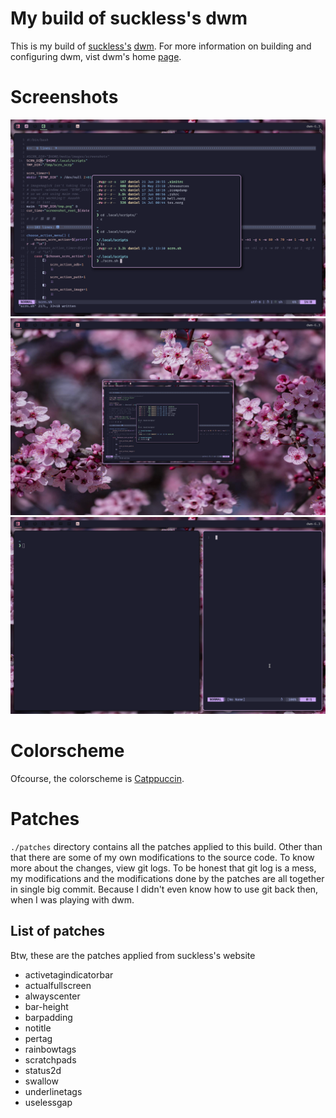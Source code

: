 # My build of suckless's dwm

This is my build of [suckless's](https://suckless.org) [dwm](https://dwm.suckless.org).
For more information on building and configuring dwm, vist dwm's home
[page](https://dwm.suckless.org).

# Screenshots

![image](./screenshots/screenshot_dwm_1.png)
![image](./screenshots/screenshot_dwm_3.png)
![image](./screenshots/screenshot_dwm_4.png)

# Colorscheme

Ofcourse, the colorscheme is [Catppuccin](https://github.com/catppuccin).

# Patches

`./patches` directory contains all the patches applied to this build. Other than
that there are some of my own modifications to the source code. To know more
about the changes, view git logs. To be honest that git log is a mess, my
modifications and the modifications done by the patches are all together in
single big commit. Because I didn't even know how to use git back then, when I
was playing with dwm.

## List of patches

Btw, these are the patches applied from suckless's website

- activetagindicatorbar
- actualfullscreen
- alwayscenter
- bar-height
- barpadding
- notitle
- pertag
- rainbowtags
- scratchpads
- status2d
- swallow
- underlinetags
- uselessgap
